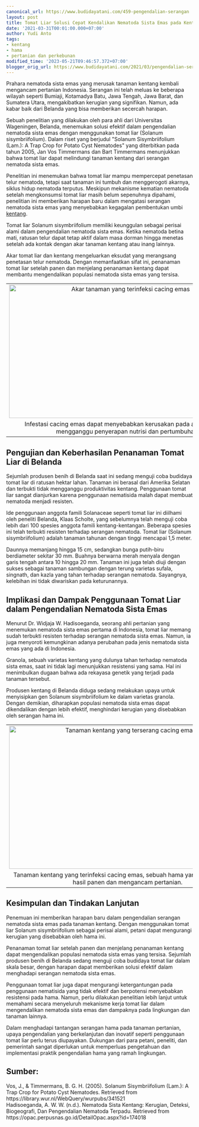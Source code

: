 ```yaml
---
canonical_url: https://www.budidayatani.com/459-pengendalian-serangan
layout: post
title: Tomat Liar Solusi Cepat Kendalikan Nematoda Sista Emas pada Kentang
date: '2021-03-31T00:01:00.000+07:00'
author: Yudi Anto
tags:
- kentang
- hama
- pertanian dan perkebunan
modified_time: '2023-05-21T09:46:57.372+07:00'
blogger_orig_url: https://www.budidayatani.com/2021/03/pengendalian-serangan-cacing-emas.html
---
```


<p>Prahara nematoda sista emas yang merusak tanaman kentang kembali mengancam pertanian Indonesia. Serangan ini telah meluas ke beberapa wilayah seperti Bumiaji, Kotamadya Batu, Jawa Tengah, Jawa Barat, dan Sumatera Utara, mengakibatkan kerugian yang signifikan. Namun, ada kabar baik dari Belanda yang bisa memberikan secercah harapan.</p><p>Sebuah penelitian yang dilakukan oleh para ahli dari Universitas Wageningen, Belanda, menemukan solusi efektif dalam pengendalian nematoda sista emas dengan menggunakan tomat liar (Solanum sisymbriifolium). Dalam riset yang berjudul "Solanum Sisymbriifolium (Lam.): A Trap Crop for Potato Cyst Nematodes" yang diterbitkan pada tahun 2005, Jan Vos Timmermans dan Bart Timmermans menunjukkan bahwa tomat liar dapat melindungi tanaman kentang dari serangan nematoda sista emas.</p><p>Penelitian ini menemukan bahwa tomat liar mampu mempercepat penetasan telur nematoda, tetapi saat tanaman ini tumbuh dan menggerogoti akarnya, siklus hidup nematoda terputus. Meskipun mekanisme kematian nematoda setelah mengkonsumsi tomat liar masih belum sepenuhnya dipahami, penelitian ini memberikan harapan baru dalam mengatasi serangan nematoda sista emas yang menyebabkan kegagalan pembentukan umbi <a href="https://www.budidayatani.com/search/label/kentang">kentang</a>.</p><p>Tomat liar Solanum sisymbriifolium memiliki keunggulan sebagai perisai alami dalam pengendalian nematoda sista emas. Ketika nematoda betina mati, ratusan telur dapat tetap aktif dalam masa dorman hingga menetas setelah ada kontak dengan akar tanaman kentang atau inang lainnya.</p><p>Akar tomat liar dan kentang mengeluarkan eksudat yang merangsang penetasan telur nematoda. Dengan memanfaatkan sifat ini, penanaman tomat liar setelah panen dan menjelang penanaman kentang dapat membantu mengendalikan populasi nematoda sista emas yang tersisa.</p><table align="center" cellpadding="0" cellspacing="0" class="tr-caption-container" style="margin-left: auto; margin-right: auto;"><tbody><tr><td style="text-align: center;"><a href="https://blogger.googleusercontent.com/img/b/R29vZ2xl/AVvXsEhvEbPV-qZ7lJkP0FGB1nA97bxTGBT47mharCDJWTa6SxYw0VdTc6YU6nEW6hLUL7X93k-k1HeodKrqZL5Nx7n1pkQ8fErTg5sjW5zGvKwDT6TqEqMVUUxhSuVV2PkOCAXoXnBDs3fsNO749Xgbi6LufyS2tbZVe7SeZw0dy0E-62GCWk4DJaJV-e-raw/s2133/Cacing%20Emas1.jpg" imageanchor="1" style="margin-left: auto; margin-right: auto;"><img alt="Akar tanaman yang terinfeksi cacing emas" border="0" data-original-height="1200" data-original-width="2133" height="360" src="https://blogger.googleusercontent.com/img/b/R29vZ2xl/AVvXsEhvEbPV-qZ7lJkP0FGB1nA97bxTGBT47mharCDJWTa6SxYw0VdTc6YU6nEW6hLUL7X93k-k1HeodKrqZL5Nx7n1pkQ8fErTg5sjW5zGvKwDT6TqEqMVUUxhSuVV2PkOCAXoXnBDs3fsNO749Xgbi6LufyS2tbZVe7SeZw0dy0E-62GCWk4DJaJV-e-raw/w640-h360/Cacing%20Emas1.jpg" title="Hama Cacing Emas Menginfeksi dan Merusak Akar Tanaman" width="640" /></a></td></tr><tr><td class="tr-caption" style="text-align: center;">Infestasi cacing emas dapat menyebabkan kerusakan pada akar tanaman, mengganggu penyerapan nutrisi dan pertumbuhan.</td></tr></tbody></table><h2>Pengujian dan Keberhasilan Penanaman Tomat Liar di Belanda</h2><p>Sejumlah produsen benih di Belanda saat ini sedang menguji coba budidaya tomat liar di ratusan hektar lahan. Tanaman ini berasal dari Amerika Selatan dan terbukti tidak mengganggu produktivitas kentang. Penggunaan tomat liar sangat dianjurkan karena penggunaan nematisida malah dapat membuat nematoda menjadi resisten.</p><p>Ide penggunaan anggota famili Solanaceae seperti tomat liar ini diilhami oleh peneliti Belanda, Klaas Scholte, yang sebelumnya telah menguji coba lebih dari 100 spesies anggota famili kentang-kentangan. Beberapa spesies ini telah terbukti resisten terhadap serangan nematoda. Tomat liar (Solanum sisymbriifolium) adalah tanaman tahunan dengan tinggi mencapai 1,5 meter.</p><p>Daunnya memanjang hingga 15 cm, sedangkan bunga putih-biru berdiameter sekitar 30 mm. Buahnya berwarna merah menyala dengan garis tengah antara 10 hingga 20 mm. Tanaman ini juga telah diuji dengan sukses sebagai tanaman sambungan dengan terung varietas sufala, singnath, dan kazla yang tahan terhadap serangan nematoda. Sayangnya, kelebihan ini tidak diwariskan pada keturunannya.</p><h2>Implikasi dan Dampak Penggunaan Tomat Liar dalam Pengendalian Nematoda Sista Emas</h2><p>Menurut Dr. Widjaja W. Hadisoeganda, seorang ahli pertanian yang menemukan nematoda sista emas pertama di Indonesia, tomat liar memang sudah terbukti resisten terhadap serangan nematoda sista emas. Namun, ia juga menyoroti kemungkinan adanya perubahan pada jenis nematoda sista emas yang ada di Indonesia.</p><p>Granola, sebuah varietas kentang yang dulunya tahan terhadap nematoda sista emas, saat ini tidak lagi menunjukkan resistensi yang sama. Hal ini menimbulkan dugaan bahwa ada rekayasa genetik yang terjadi pada tanaman tersebut.</p><p>Produsen kentang di Belanda diduga sedang melakukan upaya untuk menyisipkan gen Solanum sisymbriifolium ke dalam varietas granola. Dengan demikian, diharapkan populasi nematoda sista emas dapat dikendalikan dengan lebih efektif, menghindari kerugian yang disebabkan oleh serangan hama ini.</p><table align="center" cellpadding="0" cellspacing="0" class="tr-caption-container" style="margin-left: auto; margin-right: auto;"><tbody><tr><td style="text-align: center;"><a href="https://blogger.googleusercontent.com/img/b/R29vZ2xl/AVvXsEjjQeDgpZmRpx-GPpOni5M89iPDuuEKQkh3iSCRJyFGLuLDJvzSJEVg1cewmHTUYvZ30h6oELPYaxoWjqvdQcvv2mIxOP2BtqnPvHWeHM02-zkSxDPihwk6YM3TBQEu1zEAruKZ8Gn0BUK-Z8Ur-zs14hHM1IDD7tGikgAyXR_Ta4_fMTWzmKlErFaCSw/s1992/Cacing%20Emas.jpg" imageanchor="1" style="margin-left: auto; margin-right: auto;"><img alt="Tanaman kentang yang terserang cacing emas" border="0" data-original-height="1200" data-original-width="1992" height="386" src="https://blogger.googleusercontent.com/img/b/R29vZ2xl/AVvXsEjjQeDgpZmRpx-GPpOni5M89iPDuuEKQkh3iSCRJyFGLuLDJvzSJEVg1cewmHTUYvZ30h6oELPYaxoWjqvdQcvv2mIxOP2BtqnPvHWeHM02-zkSxDPihwk6YM3TBQEu1zEAruKZ8Gn0BUK-Z8Ur-zs14hHM1IDD7tGikgAyXR_Ta4_fMTWzmKlErFaCSw/w640-h386/Cacing%20Emas.jpg" title="Cacing Emas (Potato Cyst Nematodes): Ancaman Serius bagi Tanaman Kentang" width="640" /></a></td></tr><tr><td class="tr-caption" style="text-align: center;">Tanaman kentang yang terinfeksi cacing emas, sebuah hama yang dapat merusak hasil panen dan mengancam pertanian.</td></tr></tbody></table><h2>Kesimpulan dan Tindakan Lanjutan</h2><p>Penemuan ini memberikan harapan baru dalam pengendalian serangan nematoda sista emas pada tanaman kentang. Dengan menggunakan tomat liar Solanum sisymbriifolium sebagai perisai alami, petani dapat mengurangi kerugian yang disebabkan oleh hama ini.</p><p>Penanaman tomat liar setelah panen dan menjelang penanaman kentang dapat mengendalikan populasi nematoda sista emas yang tersisa. Sejumlah produsen benih di Belanda sedang menguji coba budidaya tomat liar dalam skala besar, dengan harapan dapat memberikan solusi efektif dalam menghadapi serangan nematoda sista emas.</p><p>Penggunaan tomat liar juga dapat mengurangi ketergantungan pada penggunaan nematisida yang tidak efektif dan berpotensi menyebabkan resistensi pada hama. Namun, perlu dilakukan penelitian lebih lanjut untuk memahami secara menyeluruh mekanisme kerja tomat liar dalam mengendalikan nematoda sista emas dan dampaknya pada lingkungan dan tanaman lainnya.</p><p>Dalam menghadapi tantangan serangan hama pada tanaman pertanian, upaya pengendalian yang berkelanjutan dan inovatif seperti penggunaan tomat liar perlu terus diupayakan. Dukungan dari para petani, peneliti, dan pemerintah sangat diperlukan untuk memperluas pengetahuan dan implementasi praktik pengendalian hama yang ramah lingkungan.</p><h2>Sumber:</h2><p>Vos, J., &amp; Timmermans, B. G. H. (2005). Solanum Sisymbriifolium (Lam.): A Trap Crop for Potato Cyst Nematodes. Retrieved from https://library.wur.nl/WebQuery/wurpubs/341521<br />Hadisoeganda, A. W. W. (n.d.). Nematoda Sista Kentang: Kerugian, Deteksi, Biogeografi, Dan Pengendalian Nematoda Terpadu. Retrieved from https://opac.perpusnas.go.id/DetailOpac.aspx?id=174018</p>
